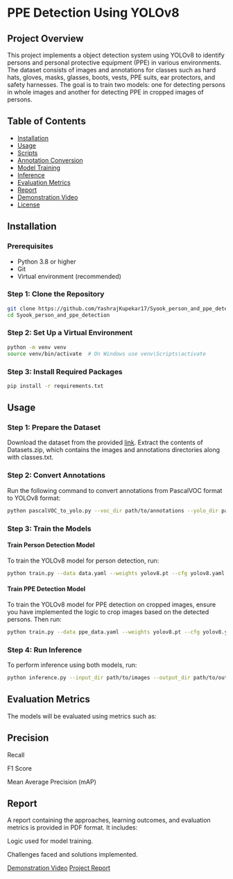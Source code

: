 # PPE Detection Using YOLOv8

## Project Overview
This project implements a object detection system using YOLOv8 to identify persons and personal protective equipment (PPE) in various environments. The dataset consists of images and annotations for classes such as hard hats, gloves, masks, glasses, boots, vests, PPE suits, ear protectors, and safety harnesses. The goal is to train two models: one for detecting persons in whole images and another for detecting PPE in cropped images of persons.

## Table of Contents
- [Installation](#installation)
- [Usage](#usage)
- [Scripts](#scripts)
- [Annotation Conversion](#annotation-conversion)
- [Model Training](#model-training)
- [Inference](#inference)
- [Evaluation Metrics](#evaluation-metrics)
- [Report](#report)
- [Demonstration Video](#demonstration-video)
- [License](#license)

## Installation

### Prerequisites
- Python 3.8 or higher
- Git
- Virtual environment (recommended)

### Step 1: Clone the Repository
```bash
git clone https://github.com/YashrajKupekar17/Syook_person_and_ppe_detection
cd Syook_person_and_ppe_detection
```
### Step 2: Set Up a Virtual Environment
```bash
python -m venv venv
source venv/bin/activate  # On Windows use venv\Scripts\activate
```
### Step 3: Install Required Packages
```bash
pip install -r requirements.txt
```
## Usage
### Step 1: Prepare the Dataset
Download the dataset from the provided [link](https://drive.google.com/file/d/1myGjrJZSWPT6LYOshF9gfikyXaTCBUWb/view?usp=sharing). Extract the contents of Datasets.zip, which contains the images and annotations directories along with classes.txt.
### Step 2: Convert Annotations
Run the following command to convert annotations from PascalVOC format to YOLOv8 format:
```bash
python pascalVOC_to_yolo.py --voc_dir path/to/annotations --yolo_dir path/to/yolov8_annotations
```
### Step 3: Train the Models
#### Train Person Detection Model
To train the YOLOv8 model for person detection, run:
```bash 
python train.py --data data.yaml --weights yolov8.pt --cfg yolov8.yaml --epochs 50
```
#### Train PPE Detection Model
To train the YOLOv8 model for PPE detection on cropped images, ensure you have implemented the logic to crop images based on the detected persons. Then run:
``` bash 
python train.py --data ppe_data.yaml --weights yolov8.pt --cfg yolov8.yaml --epochs 50
```
### Step 4: Run Inference
To perform inference using both models, run:
```bash 
python inference.py --input_dir path/to/images --output_dir path/to/output --person_det_model path/to/person_weights.pt --ppe_detection_model path/to/ppe_weights.pt
```


## Evaluation Metrics
The models will be evaluated using metrics such as:

## Precision
Recall

F1 Score

Mean Average Precision (mAP)

## Report
A report containing the approaches, learning outcomes, and evaluation metrics is provided in PDF format. It includes:

Logic used for model training.

Challenges faced and solutions implemented.

[Demonstration Video](https://www.loom.com/share/da309a6333944401a8c51071701ac4fa?sid=e842ba3a-aae8-4a23-bd9b-2f555864d4c6)
[Project Report](https://docs.google.com/document/d/15E0lkguBZdbB3cAMEWSzF0p5pZrVxCtL3LASgPivuCs/edit?usp=sharing)
